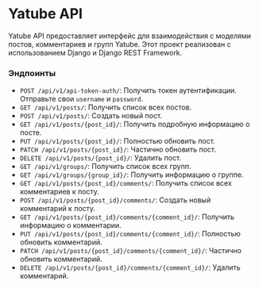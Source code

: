# Yatube API

Yatube API предоставляет интерфейс для взаимодействия с моделями постов, комментариев и групп Yatube. Этот проект реализован с использованием Django и Django REST Framework.


### Эндпоинты

* `POST /api/v1/api-token-auth/`: Получить токен аутентификации. Отправьте свои `username` и `password`.
* `GET /api/v1/posts/`: Получить список всех постов.
* `POST /api/v1/posts/`: Создать новый пост.
* `GET /api/v1/posts/{post_id}/`: Получить подробную информацию о посте.
* `PUT /api/v1/posts/{post_id}/`: Полностью обновить пост.
* `PATCH /api/v1/posts/{post_id}/`: Частично обновить пост.
* `DELETE /api/v1/posts/{post_id}/`: Удалить пост.
* `GET /api/v1/groups/`: Получить список всех групп.
* `GET /api/v1/groups/{group_id}/`: Получить информацию о группе.
* `GET /api/v1/posts/{post_id}/comments/`: Получить список всех комментариев к посту.
* `POST /api/v1/posts/{post_id}/comments/`: Создать новый комментарий к посту.
* `GET /api/v1/posts/{post_id}/comments/{comment_id}/`: Получить информацию о комментарии.
* `PUT /api/v1/posts/{post_id}/comments/{comment_id}/`: Полностью обновить комментарий.
* `PATCH /api/v1/posts/{post_id}/comments/{comment_id}/`: Частично обновить комментарий.
* `DELETE /api/v1/posts/{post_id}/comments/{comment_id}/`: Удалить комментарий.
